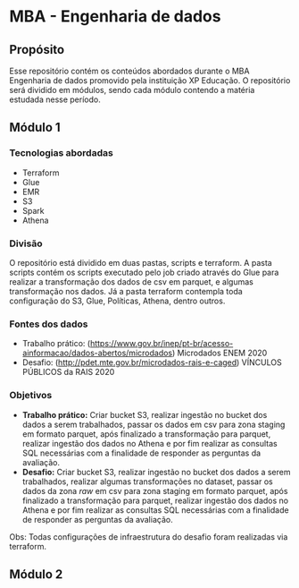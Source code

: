 ﻿# MBA - Engenharia de dados
## Propósito
Esse repositório contém os conteúdos abordados durante o MBA Engenharia de dados promovido pela instituição XP Educação. O repositório será dividido em módulos, sendo cada módulo contendo a matéria estudada nesse período.

## Módulo 1
### Tecnologias abordadas 

- Terraform   
- Glue
- EMR
- S3
- Spark
- Athena

### Divisão 
O repositório está dividido em duas pastas, scripts e terraform. A pasta scripts contém os scripts executado pelo job criado através do Glue para realizar a transformação dos dados de csv em parquet, e algumas transformação nos dados. Já a pasta terraform contempla toda configuração do S3, Glue, Políticas, Athena, dentro outros.

### Fontes dos dados
- Trabalho prático: (https://www.gov.br/inep/pt-br/acesso-ainformacao/dados-abertos/microdados) Microdados ENEM 2020
- Desafio: (http://pdet.mte.gov.br/microdados-rais-e-caged) VÍNCULOS PÚBLICOS da RAIS 2020


### Objetivos
- **Trabalho prático:** Criar bucket S3, realizar ingestão no bucket dos dados a serem trabalhados, passar os dados em csv para zona staging em formato parquet, após finalizado a transformação para parquet, realizar ingestão dos dados no Athena e por fim realizar as consultas SQL necessárias com a finalidade de responder as perguntas da avaliação.
- **Desafio:** Criar bucket S3, realizar ingestão no bucket dos dados a serem trabalhados, realizar algumas transformações no dataset, passar os dados da zona *raw* em csv para zona staging em formato parquet, após finalizado a transformação para parquet, realizar ingestão dos dados no Athena e por fim realizar as consultas SQL necessárias com a finalidade de responder as perguntas da avaliação.

Obs: Todas configurações de infraestrutura do desafio foram realizadas via terraform.

## Módulo 2
